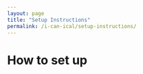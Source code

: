 ```yaml
---
layout: page
title: "Setup Instructions"
permalink: /i-can-ical/setup-instructions/
---
```


# How to set up
